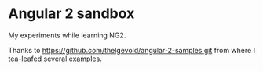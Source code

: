 # Angular 2 sandbox

My experiments while learning NG2.

Thanks to https://github.com/thelgevold/angular-2-samples.git from
where I tea-leafed several examples.
